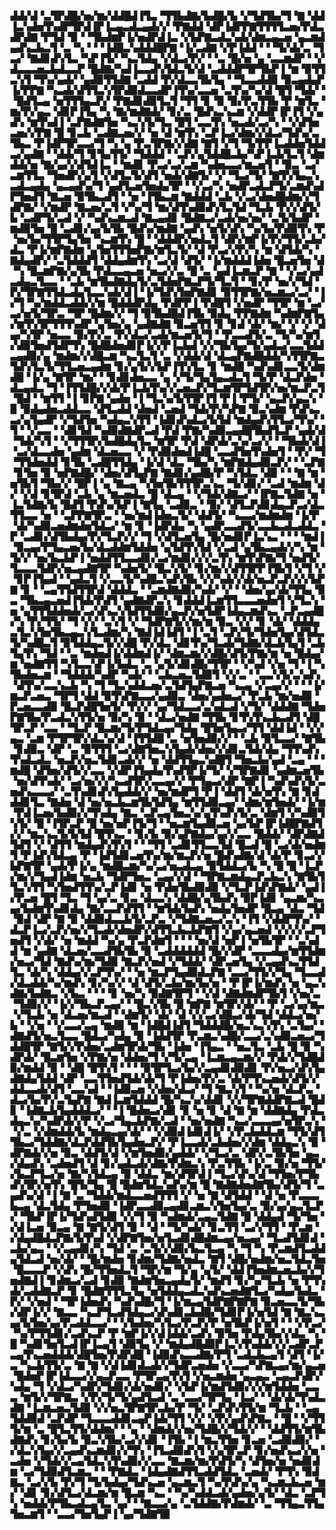 ▟▟▞▟▝▃▜▛▟█▞▅▞▆▞▟▟█▟▐▜▃▝▜▜▙▟▇▞▙▟█▞▙▝▞▜▟▜▙▞▜▝▇▝▟▟▐▃▚▟▅▜▚▟▛▜▛▟▐▛▐▃▄▃▟▃▄▟▞▞▝▛▇▟▟▝▟▛▐▟▛▛▇▜▜▜▜▃▅▞▛▟▃▟▛▟▇▝▛▜▟▝▉▝▝▜▙▟▆▛▐▞▅▟▛▟▐▃▝▞▙▛▇▃▟▃▚▟▞▟▆▃▄▃▅▝▄▃▆▟▄▟▚▃▙▃▜▝▃▝▚▝▝▝▐▟█▃▚▟▟▟█▛▇▝▐▞▃▟▇▝▞▛▐▟▟▝▝▝▜▞▟▞▃▝▜▃▞▝▇▟▊▟▚▜▃▝▚▛▐▜▞▝▚▃▜▟▄▝▞▟▃▞▛▞▝▝▃▝█▞▅▝▄▝▃▃▆▟▛▝▝▞▟▃▃▃▅▃▙▟▃▃▛▝█▟▇▞▚▟▐▃▃▟▚▜▟▃▜▞▟▝▃▟▟▟▛▜▛▜▙▛▐▝▆▝▉▜▜▃▚▜▝▜▚▞▄▟▞▝▄▟▉▜▜▟▇▝▃▟▟▝▛▞▟▃▃▜▙▜▄▝▝▜▃▃▟▟▉▝▉▃▄▟▄▛▐▞▛▛▇▝▚▃▟▞▟▜▜▃▚▜▛▟▉▟▃▃▟▛▐▜▚▞▃▃▅▝▃▜▚▞▚▞▟▝█▜▝▜▟▞▝▝█▟▜▃▄▝▅▜▜▜▄▃▛▞▝▛▇▟▊▟▉▜▃▜▝▜▜▝▊▝▉▝▉▞▛▃▜▜▙▝▛▝▆▜▃▝▆▞▛▞▄▃▝▟▊▛▐▜▄▝▚▝▇▞▆▟▇▟▞▝▊▞▃▝█▟▚▃▚▃▆▝▞▟▟▛▐▛▐▜▝▞▄▟▚▝▆▜▚▟▐▝▃▛▇▟▇▜▅▝▚▃▚▜▞▜▃▝█▜▝▃▃▜▚▝▅▃▟▞▃▞▚▝▝▞▟▜▅▃▅▞▞▛▇▝█▝▊▃▙▝▃▟▇▃▅▞▞▝▅▝▟▝▆▜▚▝▃▛▐▃▞▟▆▞▞▟▃▞▜▟▚▞▃▜▙▃▝▛▐▟▛▜▛▃▃▞▜▝▚▝▄▝▛▃▜▛▇▞▞▟▇▝▇▜▝▞▜▝▜▞▛▛▐▃▟▟▅▜▟▟▃▞▄▟▇▝▝▟▟▞▜▝▊▜▄▜▜▞▝▜▟▟▟▝▝▃▛▞▄▜▟▟█▃▙▞▚▛▐▃▙▜▃▜▝▟▆▟▟▞▅▝▇▞▄▞▞▟▜▟▐▃▝▝▆▟▊▝▛▃▞▃▞▃▆▝▚▟▅▃▃▞▆▃▅▜▝▝▉▃▝▃▞▃▆▜▜▃▝▜▅▟▛▞▄▜▝▞▟▜▃▜▞▟▜▝▅▟▞▟▇▜▞▝▞▝▜▃▞▜▞▝▇▜▚▜▄▃▚▃▟▃▄▟▄▝▄▃▄▟▚▞▜▝▄▟▜▃▅▜▅▟▄▜▛▝▝▞▃▞▚▝▅▟▛▃▟▃▛▜▞▃▆▟▚▟▛▜▅▟▜▝▇▃▅▝▉▜▙▃▟▜▝▝▅▝▐▜▙▃▆▝▇▟▟▟▝▃▙▝▞▃▞▟▅▟█▟▆▞▞▜▟▛▇▞▝▞▆▟▛▝▇▃▅▞▃▜▝▞▚▞▜▝▆▞▟▜▚▟▉▟▚▜▃▜▟▝▜▃▙▝▛▞▞▟▜▞▙▝▃▟▛▜▞▃▟▝▞▝▚▟▚▃▆▃▟▝▇▃▄▟▊▝█▟▇▃▞▃▟▞▅▞▅▞▝▃▜▞▙▟▛▝▆▟▉▜▅▝█▝▃▟▊▞▄▞▙▜▙▝█▟▚▞▆▟▇▝▄▟▚▝▅▜▞▟▚▝▚▞▙▞▛▟▉▜▚▝▛▝▅▞▙▞▜▜▛▜▄▜▅▝▚▃▆▜▚▝█▝▝▟▟▟▛▞▅▟▃▜▝▟▛▞▆▛▐▞▛▞▜▜▞▃▙▞▟▃▝▛▐▞▆▛▇▟▆▝▄▜▅▜▜▜▅▛▇▞▆▜▃▜▞▝▟▝▛▃▞▞▛▞▚▝▆▝▟▜▟▞▚▝▇▟▄▟▛▞▝▃▜▟▟▟▜▝▟▟▄▟▆▜▚▝▃▞▟▝▟▜▞▝▐▞▆▟▟▟▐▟▅▝█▃▅▜▅▝▟▝▚▝█▃▆▛▇▞▄▜▙▝▛▟▃▃▄▃▅▝▅▃▞▞▃▝█▝▃▝▄▟▐▃▆▃▛▝▇▝▝▞▃▞▄▟▃▟▄▃▜▃▃▝▝▃▙▝▆▜▙▟▇▟▄▜▞▃▜▟▅▛▇▃▛▜▞▜▃▜▝▝▊▞▛▝▅▞▞▜▟▝▛▞▜▛▇▜▜▟▃▟▄▜▃▃▚▟▞▟▐▝▐▞▜▟▚▜▅▛▇▟▊▝▉▜▜▛▇▞▅▃▆▃▞▃▞▝▐▞▜▝▚▞▆▟▟▃▟▟▞▞▆▝█▟▟▟▛▟▄▝▛▟▛▛▐▝▛▟█▜▝▞▅▟▛▝▜▜▛▝▆▝▃▞▃▞▅▜▞▜▛▃▝▜▛▝█▟▆▞▞▝▜▝▉▜▙▟█▟▐▜▙▝▉▟▄▝▛▛▇▟▆▝▚▟▆▛▇▜▄▞▆▜▚▜▛▜▜▜▚▟▛▝▄▜▅▞▄▝▄▟▇▟▇▝▉▃▅▜▜▝▊▝▊▟▝▟▞▝▆▞▝▞▝▞▝▟▄▞▚▜▛▝▅▃▃▝▉▞▛▞▃▝▛▞▟▃▞▃▟▞▆▃▅▜▞▜▝▝▛▃▃▟▜▞▃▝▜▞▚▞▆▜▞▟▉▜▅▟▜▟▛▜▚▝█▟█▟▅▟▊▛▐▞▞▛▐▃▙▟▝▞▞▜▙▜▄▞▜▞▄▟▃▞▃▃▜▟▟▃▄▟▉▞▄▝▆▟▆▞▞▟█▃▆▝▚▃▜▃▜▝▃▝▞▟▟▞▟▝▟▃▄▛▇▟█▟▟▞▚▜▜▛▇▃▜▟▚▜▃▜▞▜▜▃▅▃▄▟▆▝▊▞▄▜▞▞▙▛▐▜▚▜▃▝▊▝▆▟█▝▚▟▚▟▊▃▃▜▞▟▆▟█▝▐▞▄▝▇▜▛▝▆▞▝▝▊▟▊▟▅▃▃▝▄▝▞▜▞▜▄▜▄▃▟▃▜▝▜▞▛▝▟▃▛▟▅▝▟▃▄▟▃▝▜▝▐▜▜▟█▞▞▟▞▛▐▃▙▜▚▞▞▃▅▃▛▞▜▃▆▜▛▜▟▜▛▞▅▞▆▃▛▃▜▝█▟▝▝▆▜▜▝▐▝▊▛▇▝▄▟▅▝▐▝▜▃▚▞▙▜▜▛▐▜▝▛▐▝▛▜▞▝▄▃▛▞▄▃▚▝▉▝▉▟▄▟▅▃▟▟▃▃▝▟▜▃▟▟▝▟▅▟▝▃▅▟▝▜▟▞▛▞▚▛▇▝▉▃▚▟▆▝▛▟▚▃▃▞▄▜▄▟▛▝▞▜▟▜▅▝▚▟▄▃▚▜▜▝▐▟▊▟▚▟▃▞▙▜▟▝▆▟▄▟▚▜▜▃▞▜▚▞▝▜▝▝▞▃▃▝▝▟▊▜▟▝▚▟▉▟▇▟▛▃▟▝▛▟▝▛▇▞▚▟▉▃▄▟█▜▙▟▜▃▛▝▄▟▞▟▝▜▟▞▚▜▝▝▞▜▜▜▛▞▙▟█▟▄▜▃▝▆▜▛▝▛▟▝▟▛▟▞▃▚▞▃▞▞▝▝▜▙▟▞▟▐▝▃▞▟▃▃▟▅▝▄▟▆▝▟▃▅▃▃▝▞▝▛▟▉▟▅▟▐▟█▝▃▃▟▜▅▜▚▟▅▜▝▝▛▞▝▜▝▜▜▟▅▟▟▝▊▜▙▝▃▟█▜▜▟▄▝▐▞▟▝▟▃▝▜▙▞▚▝▆▛▇▟▄▟▉▃▛▞▝▝▃▛▇▝▊▜▅▝▉▝▅▛▇▟█▞▝▟▅▞▟▜▄▛▇▝▇▟▊▞▄▟█▞▛▝▚▜▟▃▝▟▉▝▝▝▇▝▆▝▅▜▙▜▝▜▙▞▞▝█▛▐▝▄▝▇▃▄▝▚▜▅▜▙▜▜▜▛▃▚▃▝▜▞▟▊▞▝▃▟▝▆▟▆▝▟▞▝▞▟▝▊▜▛▟▝▃▙▝▄▝▆▃▅▟▃▝█▝▟▃▄▝▝▞▜▟▞▟▇▃▞▝▐▛▇▃▜▟▇▝▅▝▐▃▜▟▇▞▙▝█▟▜▝▛▟▚▞▙▛▐▝▇▜▄▝▃▟▉▃▝▝▉▞▝▟▜▃▛▟▊▟▄▃▛▃▞▟▃▜▜▃▃▝▅▝▝▃▛▛▇▜▛▃▝▝▅▞▆▟▐▟▅▃▜▞▝▟▟▜▞▝▚▃▃▞▆▟▆▟▆▝▐▞▛▝▟▞▚▟▉▃▅▟▆▟▅▜▟▃▞▝▆▝▊▝▐▟▛▟▄▝▚▝▄▟▛▃▃▟▜▞▃▃▙▃▟▃▟▟▃▝▛▝▃▟▊▞▟▜▙▟▄▞▛▞▜▃▛▞▞▝▜▝▞▟▜▃▅▜▄▝█▞▅▟▊▛▐▃▚▃▝▝▝▝▆▟▐▝▉▃▄▞▛▜▄▃▅▞▙▞▟▃▟▟▆▜▟▟▅▝▄▜▟▜▚▜▟▝▞▃▟▝▄▜▙▃▄▟▞▞▚▝▆▝▜▞▞▝▅▞▙▃▙▛▐▝▅▟▟▜▜▃▃▟▊▞▃▞▆▟▊▞▞▞▃▜▚▝▆▜▚▛▇▞▜▝▅▟▜▞▜▃▃▃▜▟▛▞▅▃▄▟▇▜▛▝▚▟▅▜▞▝█▃▚▜▞▝▊▞▆▞▞▟▜▜▛▛▐▜▙▜▝▞▜▝▞▝▊▛▐▜▄▟▝▝▄▟▃▜▝▞▃▃▜▞▚▟█▃▚▟▚▜▙▝▞▞▚▟▞▞▟▞▅▃▛▃▛▞▞▞▙▛▇▝▊▝▝▃▄▜▜▟▜▜▛▟▝▟▟▟▃▝▝▃▆▟▇▟▉▞▚▟▞▝▞▝▝▟▅▞▄▞▟▞▜▜▄▝▉▃▝▜▙▃▄▃▅▟▐▜▟▞▛▟▜▝▄▟▇▟▛▃▚▝▊▟▟▟▐▃▆▜▜▃▃▃▅▟▅▜▝▞▜▃▚▝▅▝▄▜▜▜▟▟▅▟▞▃▞▟▚▃▚▜▟▜▜▟▉▞▄▃▛▞▅▜▟▛▐▟▄▃▆▟▚▃▝▃▛▃▄▟█▞▚▝▛▞▜▜▞▝▜▝▞▞▝▃▚▜▝▞▝▜▟▛▇▜▞▞▆▞▆▝▉▃▝▞▞▝▊▝▟▞▝▟▟▟▄▃▜▃▚▜▅▜▙▃▄▃▚▜▃▟▆▞▚▝▇▟▐▟▐▟▜▝▐▝▃▜▝▃▛▞▜▞▜▟▅▜▄▞▟▜▟▃▜▞▚▟█▃▜▝▉▜▟▟▄▃▜▞▞▟█▝▛▞▟▃▝▟▊▜▚▞▜▃▟▞▜▟▇▞▟▃▙▜▄▜▝▃▙▜▄▜▚▝▜▟▝▝▃▝▆▟▅▟▐▞▟▟▆▟▐▞▝▟▆▃▆▞▞▟█▞▟▜▞▛▇▞▆▝▅▝█▟▄▞▆▝▅▟▇▜▜▝▚▜▃▃▚▛▐▞▙▟▃▝▃▝▄▜▞▟▊▟█▞▜▜▛▝▝▞▚▟▝▞▅▝▜▝▐▝▚▜▙▟▅▃▆▝▝▜▟▟▟▞▚▟▛▝▚▟▞▝▝▃▙▃▅▃▜▟▉▜▝▞▞▃▝▝▃▃▚▜▞▃▚▟▚▝▟▜▚▞▃▃▚▃▙▝▚▝▜▝▜▃▚▟▟▃▅▞▃▜▟▜▄▛▇▃▅▝▚▃▄▝▞▃▄▞▞▝▝▝▐▞▆▃▛▃▅▃▝▜▛▜▝▟▟▝▉▜▚▛▇▃▃▞▄▟▉▃▝▟▅▞▄▟▅▃▞▝▛▃▙▝▆▞▅▟▉▝▛▃▅▃▃▟▉▝█▃▛▟█▜▅▜▞▝▛▞▞▝▄▞▜▟▃▃▞▃▚▟▃▟▝▞▜▞▝▟▟▟▇▝▜▟▅▛▇▜▙▞▛▃▟▃▚▜▜▞▅▝▉▞▚▝▉▝▝▟▃▞▅▟▇▝▜▜▙▝▊▜▚▜▚▃▙▃▟▜▝▟█▜▛▃▛▝▃▃▝▝▜▃▛▝█▃▆▞▜▞▛▜▟▃▄▞▜▟▄▝█▜▅▜▄▃▞▜▜▝▟▟▐▟▝▝▞▞▄▃▝▃▆▝▛▜▛▜▛▞▟▃▚▞▟▝▐▜▜▟█▝▃▝▅▜▅▟▉▞▞▝▝▃▙▝▉▜▃▃▞▝▇▜▙▝▊▟▉▃▝▟▛▝▃▝▉▜▜▜▝▃▞▟▇▜▅▃▚▜▄▟▞▟▅▞▞▟▊▃▜▟▞▟▄▝▜▜▚▟▚▜▚▟▃▟▃▝▅▃▛▞▅▃▜▟▊▃▟▞▞▝▅▝▟▟▜▜▄▃▚▟█▜▝▜▅▃▙▞▄▟▝▃▄▝▝▝▆▟█▝▟▜▅▞▟▜▞▞▃▃▝▞▟▛▐▜▄▟▄▜▚▟▜▛▐▞▜▞▝▞▜▛▇▟▊▝▄▟▆▃▅▜▙▝▅▞▟▜▚▟▞▝▃▞▅▞▞▞▚▃▟▜▛▞▃▃▄▞▞▝▛▜▄▃▞▟▛▝▇▛▐▝▚▟▚▟▚▜▞▃▅▟▚▃▃▃▞▝▃▜▚▟▊▟▚▜▄▟▟▞▞▝▅▞▆▟▛▜▝▛▐▝▟▟▜▝▟▞▅▜▚▝▇▝▊▟▟▟▊▜▃▝▇▟▅▝▟▝▅▞▅▃▙▃▆▜▙▜▟▜▄▝▆▜▜▟▉▃▄▞▝▟▆▞▆▜▅▟▞▝▐▞▆▝▛▟▐▃▅▞▙▟▉▞▞▜▚▟▄▝▇▃▝▃▛▃▄▜▅▃▚▞▄▜▚▟▚▜▞▃▝▟▆▜▝▞▚▟▉▜▚▜▞▝█▝▐▜▛▃▛▝█▝▅▞▅▛▐▜▞▜▝▝▅▃▆▜▄▟▉▃▅▝▄▞▙▛▐▛▐▟█▛▇▟▜▞▞▝▆▃▚▃▜▞▙▜▟▝█▜▚▃▝▝▊▞▙▝▉▞▄▛▇▟▄▞▄▞▞▃▃▝█▟▟▞▝▟▛▟▇▟▜▟▜▝▞▝▟▜▜▝▆▟▄▟▚▜▚▜▝▝▝▜▜▝▃▟▊▜▜▃▃▜▟▝█▃▟▝█▝▃▞▟▞▅▟▆▜▝▛▐▟▚▜▟▃▄▝▛▝▐▟▜▟▊▃▅▜▚▞▆▞▆▃▛▞▅▝█▟▚▟▇▞▟▝▟▞▛▝▊▃▞▞▙▛▇▜▛▝▄▟▞▛▐▞▄▝▆▟█▃▆▞▚▞▃▞▅▃▟▃▄▝▉▜▟▟▃▞▙▝▚▝█▝█▝▐▃▛▞▆▞▞▜▄▟▐▟▆▝▅▃▙▝▜▟▛▜▅▃▝▃▄▞▞▟▝▝▜▛▇▃▆▟▄▃▛▃▙▃▚▝▇▜▙▜▜▃▚▜▜▝▚▜▅▟▜▜▚▞▃▛▐▟▊▝▅▝▛▟▅▜▙▟▉▟▉▝▞▜▃▛▐▟▚▛▇▟▞▝▄▟▐▞▛▃▅▝█▜▝▜▃▝▜▝▄▞▃▝▊▃▝▟▃▃▚▝▟▟█▞▄▜▙▟▚▝▉▛▐▟▊▝▄▃▆▞▚▃▄▞▙▟▆▜▚▟▊▟▄▝▇▞▃▃▛▟▜▜▝▝▆▜▟▞▙▟▚▝▅▟▄▜▅▟▛▝█▃▄▝▟▃▝▜▟▝▉▟▝▟▛▝▇▝▉▝▟▟▉▟▃▃▙▜▞▃▛▃▝▞▜▟▇▃▅▃▞▃▚▝▐▜▝▞▟▟▛▜▚▞▝▟▃▛▐▃▞▃▛▞▅▞▞▜▃▟▞▟▅▟▛▞▟▜▜▃▙▃▙▛▇▜▝▞▄▞▄▃▅▟▝▞▞▞▞▃▛▜▅▟▜▝▞▟▞▝▅▝▆▟▟▝▚▞▄▝▛▃▛▟▆▜▝▝▝▝▅▞▟▝▅▛▐▝▅▜▙▜▛▝▝▃▚▟▟▝▆▝▄▟▇▝▟▃▅▞▃▃▟▜▙▜▙▝▉▝▃▟▟▟▟▟▟▝█▞▞▟▛▝▃▃▃▟▄▞▆▜▜▟▆▞▅▃▞▜▟▝▇▟▚▞▆▞▜▟▉▝▇▃▛▞▅▟▝▞▜▟▟▞▝▟▛▃▅▜▄▝▞▃▄▟▚▃▜▜▟▜▃▝▟▞▚▝▟▟▄▞▞▃▛▜▚▞▝▝▅▝▆▃▛▜▄▟▉▟▃▛▇▝▃▃▞▜▜▞▞▜▄▝▜▃▃▟▞▟▃▟▟▞▚▞▆▟▚▝▊▞▚▞▞▝▟▝▟▜▞▃▙▞▆▞▙▞▅▝▝▛▐▛▐▞▆▟▚▝▅▝▄▃▚▟▇▞▙▟▇▃▝▞▙▃▝▝▝▝▊▝▅▞▚▝▉▟▇▜▛▜▝▝▞▟▝▟▇▟▆▟▛▜▙▜▝▞▅▞▃▝▜▟▉▞▞▝▐▞▞▜▙▃▛▃▄▞▝▝█▃▚▜▙▝█▝▆▛▇▝▆▜▛▞▟▞▝▝▛▝▃▞▄▞▆▃▝▞▜▃▙▝▅▝▟▃▅▞▆▃▟▝▝▟▆▜▞▝▟▞▝▟▝▞▞▃▞▟█▃▞▟▞▜▟▝▟▟▃▞▅▞▙▝▝▞▅▝▝▞▃▃▞▃▄▝▆▟▉▝▆▝▐▟█▟▐▟▜▝▜▟▟▟█▞▅▃▚▃▚▜▚▝▃▜▄▞▝▟▇▟▜▞▅▃▜▃▃▝█▟▃▞▚▟▄▝▉▝▐▟▟▜▛▝▛▃▆▃▚▟█▞▃▃▞▃▚▟▉▃▅▃▞▜▟▟█▜▛▝▇▜▞▞▛▟▅▞▃▟▆▜▛▟▞▜▙▝▐▟▅▝▐▜▄▃▝▝▅▃▜▃▝▃▙▝█▝▉▝▚▟▛▟▞▝█▃▆▜▅▝▞▛▇▞▅▝▟▟▅▞▜▝▞▜▞▃▄▝▐▃▆▃▄▃▆▞▞▝▛▟▞▞▜▟█▟▉▞▆▟▟▝▉▝▝▟█▝█▜▚▜▝▝▝▝▉▜▛▜▃▞▙▞▞▃▄▟▊▟▉▟▊▝▛▞▅▃▞▟▚▜▄▟▇▟▄▜▟▟▝▟▛▝▃▃▜▜▅▟▜▟▞▟▞▜▝▛▐▟▅▞▛▞▃▝▟▞▛▜▚▃▅▟▞▟▜▞▞▟▟▃▃▟▞▟▜▝▃▃▚▟▝▝▐▟▉▃▅▝▞▟▅▞▟▃▞▝▜▝▇▃▚▜▝▝▚▞▅▝▟▃▛▃▝▟▃▞▙▞▛▞▃▜▄▛▇▝▇▟▐▃▆▜▟▟▟▝█▞▚▃▚▞▟▟▊▝▞▞▜▛▇▟▟▛▇▃▟▝█▟▊▝▐▟▇▃▙▜▄▟▟▟▃▞▝▝▐▝█▟▅▃▞▟▊▝▊▝▅▝▊▝▟▝▇▝▆▝▟▟▇▟▄▝▛▟▃▟▄▃▚▞▚▟▛▟▞▞▛▝▞▃▞▜▄▃▙▛▇▞▃▟▝▝▅▞▅▟▇▝▚▃▞▃▃▃▄▞▅▜▛▃▚▝▝▞▃▝▞▟▆▟▟▞▙▝▆▟▄▃▄▞▟▞▝▝▞▟▉▟▐▟▊▟▐▞▝▞▛▃▙▟▟▃▆▝▜▜▞▟▜▜▙▃▞▜▟▟▇▞▟▃▛▟▟▜▙▜▄▟▅▃▛▞▝▛▐▃▃▟▞▃▙▟▅▞▞▟▆▝▟▟▄▃▚▝▉▝▟▛▇▟▞▞▅▝▉▃▝▟▟▜▞▟▝▞▆▜▅▟▉▞▄▟▟▞▝▞▜▃▞▃▝▟▛▞▃▜▙▜▅▝▄▃▞▟▄▟▚▝▃▟▅▟▜▝▟▝▊▞▄▟▃▟▞▟▇▞▛▟▆▃▚▝▛▃▜▜▙▝▐▞▃▝▉▞▅▝▜▜▞▞▙▃▛▜▃▞▅▝▇▞▚▜▟▃▄▝▉▝▟▟▃▝▆▞▟▜▛▟▐▝▜▃▞▟▚▞▟▝▜▜▅▞▛▜▙▟▚▜▛▞▅▜▚▝█▜▞▜▄▝█▝█▟▆▜▟▃▚▟▚▞▆▝█▝▇▟▇▟▅▟▇▜▙▞▟▜▞▜▝▃▄▟▚▞▟▝▐▝▇▝▃▝▜▟▟▞▆▟▃▃▅▟▜▜▜▝▞▝▅▝▇▝▟▜▟▟▝▝▟▝▅▝▛▃▃▃▙▃▄▝▟▃▜▟▄▝▛▜▅▟▉▝▐▟▛▃▃▟▉▃▄▟▊▃▆▃▚▜▅▜▄▞▃▝▉▞▄▞▄▃▜▃▛▞▝▜▙▛▐▛▐▞▜▟▚▟▜▟▉▝▞▞▜▝▉▝▚▟▆▟▞▃▄▃▜▟▇▝█▝▟▟▄▟▝▜▞▜▅▝▞▟▐▃▅▝▉▃▄▝▇▝▇▜▞▟▜▝▉▝▝▟▝▝▜▞▚▟▞▝▊▃▜▜▝▃▞▞▜▜▝▝▛▃▆▝▞▟▄▟█▟▃▛▇▞▙▜▚▟▝▞▟▛▇▜▅▞▅▜▃▟▊▟█▟▆▃▄▞▅▃▄▞▝▜▃▟▜▟▊▟▝▃▙▞▄▃▝▝▞▃▄▟▊▞▚▝▜▟▝▃▝▃▜▞▞▟▉▞▙▃▜▃▄▝▚▝▜▝▚▝▛▃▆▟▜▃▟▟▄▜▟▃▟▝▅▞▟▞▝▝█▞▆▟▅▝▊▟▆▞▜▟▇▞▅▟▃▝▇▜▝▟█▞▅▟▆▞▅▃▜▟▃▜▅▝█▃▃▃▛▝▞▟▚▝█▞▜▜▅▟▃▜▝▜▛▞▆▝▜▞▄▝▄▜▞▝▟▟▐▜▅▟▆▃▅▃▙▞▞▜▅▟▇▟▐▝▊▟▆▃▞▃▟▝▊▟▉▝▇▟▆▜▅▃▄▟▄▜▞▝▆▟▜▝▊▞▚▞▜▃▙▝▅▝▛▜▚▟▞▃▟▟▇▃▛▝▊▝█▟▇▜▜▜▃▜▄▝▅▜▟▟▄▃▟▃▚▟▚▃▅▟▇▜▃▞▚▟▄▞▙▟▃▝▛▞▝▞▅▟▝▝▜▛▐▟▅▟▚▝▚▟▚▟█▞▜▝▐▞▆▃▄▜▟▛▇▛▇▛▇▝▉▃▅▃▃▜▞▜▙▞▟▛▐▞▞▝▇▃▃▝▚▃▛▜▃▟▜▟▄▃▞▟▚▟▊▃▙▟█▞▜▟▊▛▐▞▅▜▟▝▇▝▇▃▚▃▄▞▙▜▅▞▄▞▛▃▟▟▃▃▞▝▝▞▙▟▅▞▚▜▃▞▛▃▛▞▛▝▅▜▙▛▐▞▅▜▝▝▝▞▛▃▞▝▚▞▛▜▜▟▊▞▃▟▚▃▛▝▛▝▆▛▐▞▞▟▐▟▟▞▃▟▚▝▉▜▅▝▛▟▄▜▙▞▞▟▃▝▚▝█▝▚▟▊▜▅▜▃▟▐▛▐▃▄▜▝▟▉▜▄▝▞▝▆▟▄▟█▟▉▛▐▃▚▜▚▟▟▞▞▞▃▟▛▃▛▃▄▜▚▃▅▟▟▟▞▟█▜▅▞▛▟▛▟█▝▐▟▉▟▚▃▃▟▇▞▛▜▝▃▟▃▙▃▄▜▝▟▜▝▐▞▃▝▚▃▙▜▜▞▃▝▇▝▇▝▞▟▐▟▊▟▃▟▞▞▜▟▛▃▅▟▅▝▞▃▃▞▚▛▇▃▄▞▆▞▄▃▅▝█▟▅▛▐▛▐▟▃▃▞▞▄▃▛▃▃▝▛▜▛▃▄▜▚▜▝▞▅▃▆▟▅▝▄▃▄▃▝▃▄▃▛▟▛▞▚▟▄▝▜▝▞▟▃▞▚▟▛▞▜▟▊▞▟▞▅▟▊▞▝▞▙▛▐▞▆▟▜▟▉▞▞▞▆▜▟▟▅▝▃▃▃▝▆▜▞▞▜▛▇▃▝▞▛▞▜▞▜▞▄▟▜▃▟▝▃▝▃▃▞▜▛▜▄▝▐▃▞▝▝▟▞▟▞▜▚▟▃▟▇▝▐▃▆▃▅▃▜▟▉▝▞▞▅▃▜▛▇▜▛▃▙▞▛▝▜▞▝▃▛▟▚▜▜▞▆▝▜▃▙▝▝▃▄▜▟▟▉▟▝▃▛▟▛▝▜▃▃▃▟▟▊▃▄▛▐▟▞▜▜▝▞▞▝▞▛▞▄▟▚▛▇▃▝▝█▝▝▞▜▜▜▞▆▝▃▝█▜▃▜▜▞▟▟▆▞▝▝▄▝▝▟▆▟▞▞▅▞▜▟█▞▞▜▟▞▞▝▝▟▟▜▜▞▆▜▙▟▇▟▚▝▊▞▙▞▙▝▉▃▚▜▙▞▃▞▞▟▊▝▐▜▙▝▐▝▆▃▜▜▅▝▊▃▅▝▃▟▉▟▉▞▝▞▟▃▚▜▄▞▞▃▄▟▚▃▆▟▊▞▞▜▚▝▐▜▃▟▉▟▚▜▝▞▄▜▛▃▛▝▊▞▅▟▚▃▞▞▅▝▃▟▅▝▞▜▟▞▞▃▄▜▟▃▚▜▚▟▉▞▞▃▃▝▇▃▆▞▆▞▛▟▜▞▚▝▟▜▅▞▅▝▅▟▊▟▆▝▃▞▜▟▉▟▜▃▆▃▝▝▝▛▇▟▃▝▐▟▄▟▇▟▜▜▃▟▟▜▟▃▝▃▅▟▞▝▛▜▚▝▉▟▇▃▝▃▞▞▙▝▛▞▜▝▜▞▙▟▄▞▜▟▚▃▅▝▄▃▆▃▜▝▚▞▛▟▚▞▄▝▚▃▆▃▙▃▅▝▆▞▝▟▊▝▊▞▟▜▃▞▟▃▆▞▆▝█▃▆▝▚▃▝▝▚▞▚▟▟▃▟▞▄▟▅▞▄▜▞▝▟▃▝▃▛▜▚▝▅▟▟▞▛▜▙▃▟▃▄▜▃▝▄▞▝▝▇▃▃▞▄▝▃▜▟▟▇▞▛▟▆▟▞▝▃▝▜▜▄▃▜▜▄▜▅▃▆▜▝▝▃▃▞▜▅▜▄▛▐▝▄▞▜▟▇▜▉
